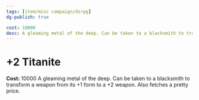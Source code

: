```yaml
---
tags: [item/misc campaign/dsrpg]
dg-publish: true

cost: 10000
desc: A gleaming metal of the deep. Can be taken to a blacksmith to transform a weapon from its +1 form to a +2 weapon. Also fetches a pretty price.
---
```


# +2 Titanite
**Cost:** 10000
A gleaming metal of the deep. Can be taken to a blacksmith to transform a weapon from its +1 form to a +2 weapon. Also fetches a pretty price.